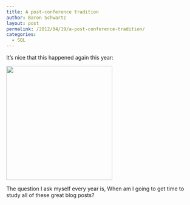 ```yaml
---
title: A post-conference tradition
author: Baron Schwartz
layout: post
permalink: /2012/04/19/a-post-conference-tradition/
categories:
  - SQL
---
```

It&#8217;s nice that this happened again this year:

[<img src="http://www.xaprb.com/blog/wp-content/uploads/2012/04/google-reader-279x300.png" alt="" title="google-reader" width="279" height="300" class="alignnone size-medium wp-image-2726" />][1]

The question I ask myself every year is, When am I going to get time to study all of these great blog posts?

 [1]: http://www.xaprb.com/blog/wp-content/uploads/2012/04/google-reader.png
